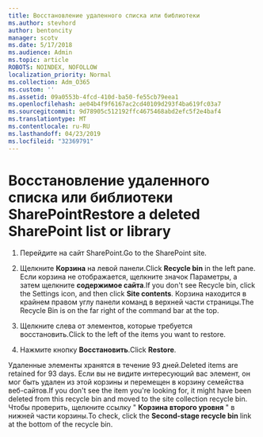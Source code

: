 ```yaml
---
title: Восстановление удаленного списка или библиотеки
ms.author: stevhord
author: bentoncity
manager: scotv
ms.date: 5/17/2018
ms.audience: Admin
ms.topic: article
ROBOTS: NOINDEX, NOFOLLOW
localization_priority: Normal
ms.collection: Adm_O365
ms.custom: ''
ms.assetid: 09a0553b-4fcd-410d-ba50-fe55cb79eea1
ms.openlocfilehash: ae04b4f9f6167ac2cd40109d293f4ba619fc03a7
ms.sourcegitcommit: 9d78905c512192ffc4675468abd2efc5f2e4baf4
ms.translationtype: MT
ms.contentlocale: ru-RU
ms.lasthandoff: 04/23/2019
ms.locfileid: "32369791"
---
```

# <a name="restore-a-deleted-sharepoint-list-or-library"></a><span data-ttu-id="a2422-102">Восстановление удаленного списка или библиотеки SharePoint</span><span class="sxs-lookup"><span data-stu-id="a2422-102">Restore a deleted SharePoint list or library</span></span>

1. <span data-ttu-id="a2422-103">Перейдите на сайт SharePoint.</span><span class="sxs-lookup"><span data-stu-id="a2422-103">Go to the SharePoint site.</span></span>
    
2. <span data-ttu-id="a2422-104">Щелкните **Корзина** на левой панели.</span><span class="sxs-lookup"><span data-stu-id="a2422-104">Click **Recycle bin** in the left pane.</span></span> <span data-ttu-id="a2422-105">Если корзина не отображается, щелкните значок Параметры, а затем щелкните **содержимое сайта**.</span><span class="sxs-lookup"><span data-stu-id="a2422-105">If you don't see Recycle bin, click the Settings icon, and then click **Site contents**.</span></span> <span data-ttu-id="a2422-106">Корзина находится в крайнем правом углу панели команд в верхней части страницы.</span><span class="sxs-lookup"><span data-stu-id="a2422-106">The Recycle Bin is on the far right of the command bar at the top.</span></span>
    
3. <span data-ttu-id="a2422-107">Щелкните слева от элементов, которые требуется восстановить.</span><span class="sxs-lookup"><span data-stu-id="a2422-107">Click to the left of the items you want to restore.</span></span>
    
4. <span data-ttu-id="a2422-108">Нажмите кнопку **Восстановить**.</span><span class="sxs-lookup"><span data-stu-id="a2422-108">Click **Restore**.</span></span>
    
<span data-ttu-id="a2422-109">Удаленные элементы хранятся в течение 93 дней.</span><span class="sxs-lookup"><span data-stu-id="a2422-109">Deleted items are retained for 93 days.</span></span> <span data-ttu-id="a2422-110">Если вы не видите интересующий вас элемент, он мог быть удален из этой корзины и перемещен в корзину семейства веб-сайтов.</span><span class="sxs-lookup"><span data-stu-id="a2422-110">If you don't see the item you're looking for, it might have been deleted from this recycle bin and moved to the site collection recycle bin.</span></span> <span data-ttu-id="a2422-111">Чтобы проверить, щелкните ссылку " **Корзина второго уровня** " в нижней части корзины.</span><span class="sxs-lookup"><span data-stu-id="a2422-111">To check, click the **Second-stage recycle bin** link at the bottom of the recycle bin.</span></span> 
  

